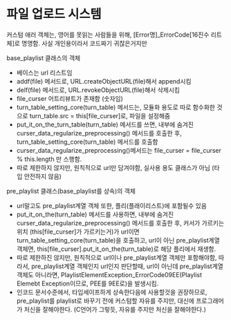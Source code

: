 # 파일 업로드 시스템

커스텀 애러 객체는,
영어를 못읽는 사람들을 위해,
[Error명]_ErrorCode[16진수 리트체]로 명명함.
사실 개인용이라서 코드짜기 귀찮은거지만

base_playlist 클래스의 객체
 - 베이스는 url 리스트임
 - addf(file) 메서드로, URL.createObjectURL(file)해서 append시킴
 - delf(file) 메서드로, URL.revokeObjectURL(file)해서 삭제시킴
 - file_curser 어트리뷰트가 존재함 (숫자임)
 - turn_table_setting_core(turn_table) 메서드는, 모듈화 용도로 따로 함수화한 것으로 turn_table.src = this[file_curser]로, 파일을 설정해줌
 - put_it_on_the_turn_table(turn_table) 메서드를 쓰면, 내부에 숨겨진 curser_data_regularize_preprocessing() 메서드를 호출한 후, turn_table_setting_core(turn_table) 메서드를 호출함
 - curser_data_regularize_preprocessing()메서드는 file_curser = file_curser % this.length 만 스행함.
 - 따로 제한하지 않지만, 원칙적으로 url만 담겨야함, 실사용 용도 클래스가 아님 (타입 안전하지 않음)

pre_playlist 클래스(base_playlist를 상속)의 객체
 - url말고도 pre_playlist계열 객체 또한, 플리(플래이리스트)에 포함될수 있음
 - put_it_on_the(turn_table) 메서드를 사용하면, 내부에 숨겨진 curser_data_regularize_preprocessing() 메서드를 호출한 후, 커서가 가르키는 위치 (this[file_curser]가 가르키는거)가 url이면 turn_table_setting_core(turn_table)을 호출하고, url이 아닌 pre_playlist계열 객체면, this[file_curser].put_it_on_the(turn_table)로 해당 플리에서 재생함.
 - 따로 제한하진 않지만, 원칙적으로 url이나 pre_playlist계열 객체만 포함해야함, 따라서, pre_playlist계열 객체인지 url인지 판단할때, url이 아닌데 pre_playlist계열 객체도 아니라면, PlaylistElementException_ErrorCode09EE(Playlist Elemebt Exception이므로, PEE를 9EE로)을 발생시킴.
 - 인코드 문서수준에서, 타입세이프하게 상속한다음에 사용할것을 권장하므로, pre_playlist를 playlist로 바꾸기 전에 커스텀할 자유를 주지만, 대신에 프로그래머가 처신을 잘해야한다. (C언어가 그렇듯, 자유를 주지만 처신을 잘해야한다.)